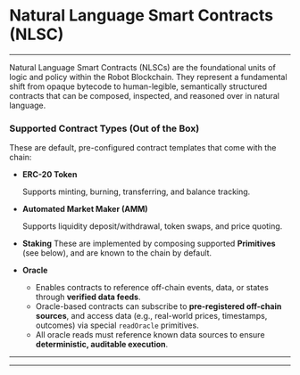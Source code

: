 # Natural Language Smart Contracts (NLSC)

---

Natural Language Smart Contracts (NLSCs) are the foundational units of logic and policy within the Robot Blockchain. They represent a fundamental shift from opaque bytecode to human-legible, semantically structured contracts that can be composed, inspected, and reasoned over in natural language.

### **Supported Contract Types (Out of the Box)**

These are default, pre-configured contract templates that come with the chain:

- **ERC-20 Token**
    
    Supports minting, burning, transferring, and balance tracking.
    
- **Automated Market Maker (AMM)**
    
    Supports liquidity deposit/withdrawal, token swaps, and price quoting.
    
- **Staking**
These are implemented by composing supported **Primitives** (see below), and are known to the chain by default.
- **Oracle**
    - Enables contracts to reference off-chain events, data, or states through **verified data feeds**.
    - Oracle-based contracts can subscribe to **pre-registered off-chain sources**, and access data (e.g., real-world prices, timestamps, outcomes) via special `readOracle` primitives.
    - All oracle reads must reference known data sources to ensure **deterministic, auditable execution**.

---

---